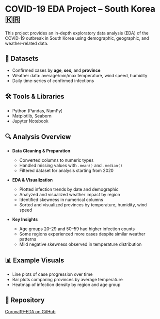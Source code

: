 # COVID-19 EDA Project – South Korea 🇰🇷

This project provides an in-depth exploratory data analysis (EDA) of the COVID-19 outbreak in South Korea using demographic, geographic, and weather-related data.

## 📂 Datasets
- Confirmed cases by **age**, **sex**, and **province**
- Weather data: average/min/max temperature, wind speed, humidity
- Daily time-series of confirmed infections

## 🛠️ Tools & Libraries
- Python (Pandas, NumPy)
- Matplotlib, Seaborn
- Jupyter Notebook

## 🔍 Analysis Overview
- **Data Cleaning & Preparation**
  - Converted columns to numeric types
  - Handled missing values with `.mean()` and `.median()`
  - Filtered dataset for analysis starting from 2020

- **EDA & Visualization**
  - Plotted infection trends by date and demographic
  - Analyzed and visualized weather impact by region
  - Identified skewness in numerical columns
  - Sorted and visualized provinces by temperature, humidity, wind speed

- **Key Insights**
  - Age groups 20–29 and 50–59 had higher infection counts
  - Some regions experienced more cases despite similar weather patterns
  - Mild negative skewness observed in temperature distribution

## 📊 Example Visuals
- Line plots of case progression over time
- Bar plots comparing provinces by average temperature
- Heatmap of infection density by region and age group


## 🔗 Repository
[Corona19-EDA on GitHub](https://github.com/tareksaber55/Corona19-EDA)
